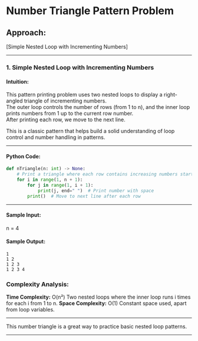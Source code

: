 # Number Triangle Pattern Problem

## Approach:
[Simple Nested Loop with Incrementing Numbers]

---

### 1. Simple Nested Loop with Incrementing Numbers

#### Intuition:
This pattern printing problem uses two nested loops to display a right-angled triangle of incrementing numbers.  
The outer loop controls the number of rows (from 1 to n), and the inner loop prints numbers from 1 up to the current row number.  
After printing each row, we move to the next line.

This is a classic pattern that helps build a solid understanding of loop control and number handling in patterns.

---

#### Python Code:
```python
def nTriangle(n: int) -> None:
    # Print a triangle where each row contains increasing numbers starting from 1
    for i in range(1, n + 1):
        for j in range(1, i + 1):
            print(j, end=" ")  # Print number with space
        print()  # Move to next line after each row
```

---

#### Sample Input:
n = 4

#### Sample Output:
```
1
1 2
1 2 3
1 2 3 4
```

### Complexity Analysis:
**Time Complexity:** O(n²)
Two nested loops where the inner loop runs i times for each i from 1 to n.
**Space Complexity:** O(1)
Constant space used, apart from loop variables.

---

This number triangle is a great way to practice basic nested loop patterns.

---
